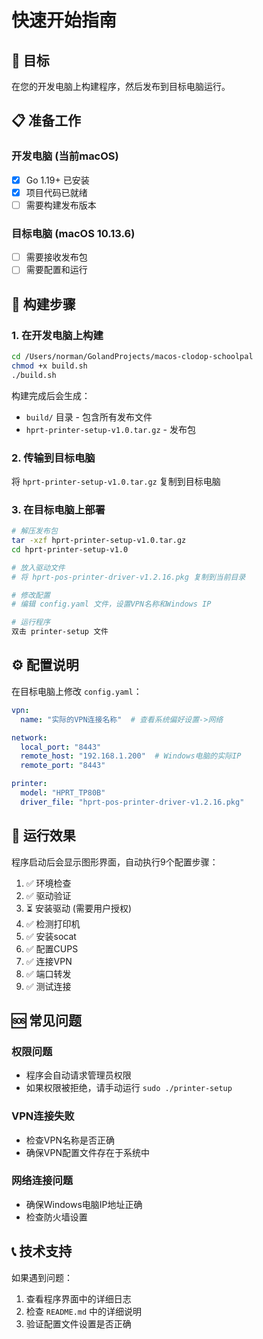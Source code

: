 # 快速开始指南

## 🎯 目标
在您的开发电脑上构建程序，然后发布到目标电脑运行。

## 📋 准备工作

### 开发电脑 (当前macOS)
- [x] Go 1.19+ 已安装
- [x] 项目代码已就绪
- [ ] 需要构建发布版本

### 目标电脑 (macOS 10.13.6)
- [ ] 需要接收发布包
- [ ] 需要配置和运行

## 🔨 构建步骤

### 1. 在开发电脑上构建
```bash
cd /Users/norman/GolandProjects/macos-clodop-schoolpal
chmod +x build.sh
./build.sh
```

构建完成后会生成：
- `build/` 目录 - 包含所有发布文件
- `hprt-printer-setup-v1.0.tar.gz` - 发布包

### 2. 传输到目标电脑
将 `hprt-printer-setup-v1.0.tar.gz` 复制到目标电脑

### 3. 在目标电脑上部署
```bash
# 解压发布包
tar -xzf hprt-printer-setup-v1.0.tar.gz
cd hprt-printer-setup-v1.0

# 放入驱动文件
# 将 hprt-pos-printer-driver-v1.2.16.pkg 复制到当前目录

# 修改配置
# 编辑 config.yaml 文件，设置VPN名称和Windows IP

# 运行程序
双击 printer-setup 文件
```

## ⚙️ 配置说明

在目标电脑上修改 `config.yaml`：

```yaml
vpn:
  name: "实际的VPN连接名称"  # 查看系统偏好设置->网络

network:
  local_port: "8443"
  remote_host: "192.168.1.200"  # Windows电脑的实际IP
  remote_port: "8443"

printer:
  model: "HPRT_TP80B"
  driver_file: "hprt-pos-printer-driver-v1.2.16.pkg"
```

## 🚀 运行效果

程序启动后会显示图形界面，自动执行9个配置步骤：

1. ✅ 环境检查
2. ✅ 驱动验证  
3. ⏳ 安装驱动 (需要用户授权)
4. ✅ 检测打印机
5. ✅ 安装socat
6. ✅ 配置CUPS
7. ✅ 连接VPN
8. ✅ 端口转发
9. ✅ 测试连接

## 🆘 常见问题

### 权限问题
- 程序会自动请求管理员权限
- 如果权限被拒绝，请手动运行 `sudo ./printer-setup`

### VPN连接失败
- 检查VPN名称是否正确
- 确保VPN配置文件存在于系统中

### 网络连接问题
- 确保Windows电脑IP地址正确
- 检查防火墙设置

## 📞 技术支持

如果遇到问题：
1. 查看程序界面中的详细日志
2. 检查 `README.md` 中的详细说明
3. 验证配置文件设置是否正确 